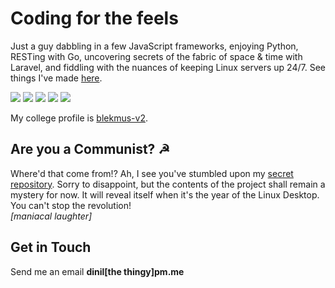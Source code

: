 # Coding for the feels

Just a guy dabbling in a few JavaScript frameworks, enjoying Python, RESTing with Go, uncovering secrets of the fabric of space & time with Laravel, and fiddling with the nuances of keeping Linux servers up 24/7. See things I've made [here](https://archive.dinil.dev/projects).

![](https://img.shields.io/badge/python-0277bd?style=for-the-badge&logo=python&logoColor=white)
![](https://img.shields.io/badge/php-777bb4?style=for-the-badge&logo=php&logoColor=white)
![](https://img.shields.io/badge/typescript-%23007ACC.svg?style=for-the-badge&logo=typescript&logoColor=white)
![](https://img.shields.io/badge/go-00ADD8?style=for-the-badge&logo=go&logoColor=white)
![](https://img.shields.io/badge/bash-000000?style=for-the-badge&logo=gnu-bash&logoColor=white)


My college profile is [blekmus-v2](https://github.com/blekmus-v2).

## Are you a Communist? ☭
Where'd that come from!? Ah, I see you've stumbled upon my [secret repository](https://git.dinil.dev). Sorry to disappoint, but the contents of the project shall remain a mystery for now. It will reveal itself when it's the year of the Linux Desktop. You can't stop the revolution!<br>
_[maniacal laughter]_


## Get in Touch

Send me an email __dinil[the thingy]pm.me__

